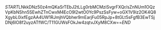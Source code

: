 $START$LNkkDNz50z4mQKaSrTEbJ2tLLg0rbMCMziSvgrFXQr/sZnNUm1OQzVpKbNShn5SEwhZTnCwxM4EcO9l2wtO0Yc9PszSsFyw+oGX1V9iz2OK4Q8XgybL0ixfEgzAA4UW1RJmjhVQbher9mEarjFu05RpJp+8tGLt5sFgfB3EwTSjDNj6lO8f2uyzATfWC/T11GUWsFOkJw4zqtvJXyM8CXw==$END$